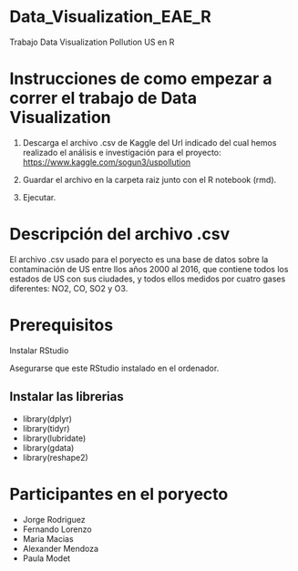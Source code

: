 # Data_Visualization_EAE_R
Trabajo Data Visualization Pollution US en R


# Instrucciones de como empezar a correr el trabajo de Data Visualization

1. Descarga el archivo .csv de Kaggle del Url indicado del cual hemos realizado el análisis e investigación para el proyecto:
https://www.kaggle.com/sogun3/uspollution

2. Guardar el archivo en la carpeta raiz junto con el R notebook (rmd).

3. Ejecutar.


# Descripción del archivo .csv

El archivo .csv usado para el poryecto es una base de datos sobre la contaminación de US entre llos años 2000 al 2016, que contiene todos los estados de US con sus ciudades, y todos ellos medidos por cuatro gases diferentes: NO2, CO, SO2 y O3.

# Prerequisitos

Instalar RStudio

Asegurarse que este RStudio instalado en el ordenador.

## Instalar las librerias

* library(dplyr)
* library(tidyr)
* library(lubridate)
* library(gdata)
* library(reshape2)

# Participantes en el poryecto

* Jorge Rodriguez
* Fernando Lorenzo
* Maria Macias
* Alexander Mendoza
* Paula Modet
